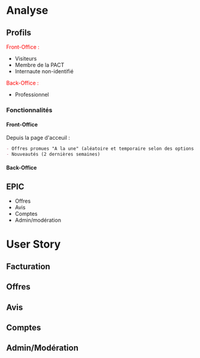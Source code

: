 # Analyse

## Profils 

<p style="color:#FF0000";>Front-Office :</p>

- Visiteurs
- Membre de la PACT
- Internaute non-identifié

<p style="color:#FF0000";>Back-Office :</p>
 
- Professionnel

<!-- Les deux offices doivent avoir une identité visuelle clairement différente -->

### Fonctionnalités

#### Front-Office

Depuis la page d'acceuil : 
```md
- Offres promues "A la une" (aléatoire et temporaire selon des options spécifiques)
- Nouveautés (2 dernières semaines)
```


#### Back-Office






## EPIC

- Offres
- Avis
- Comptes
- Admin/modération


# User Story

## Facturation

## Offres

<!-- Option d'interaction -->


## Avis 

## Comptes

## Admin/Modération

